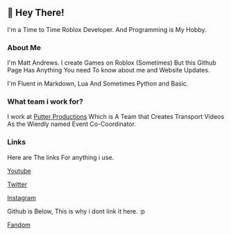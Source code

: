 ## 👋 Hey There!

I'm a Time to Time Roblox Developer. And Programming is My Hobby.

### About Me

I'm Matt Andrews. I create Games on Roblox (Sometimes) But this Github Page Has Anything You need To know about me and Website Updates.

I'm Fluent in Markdown, Lua And Sometimes Python and Basic.

### What team i work for?

I work at [Putter Productions]() Which is A Team that Creates Transport Videos As the Wierdly named Event Co-Coordinator.

### Links

Here are The links For anything i use.

[Youtube](https://www.youtube.com/channel/UCkdFVSeh2SLVRKr0nDgTXWg)

[Twitter](https://twitter.com/liew2554)

[Instagram](https://www.instagram.com/matttheliew2554/)

Github is Below, This is why i dont link it here. :p  

[Fandom](https://community.fandom.com/wiki/User:Robloxl2554)
